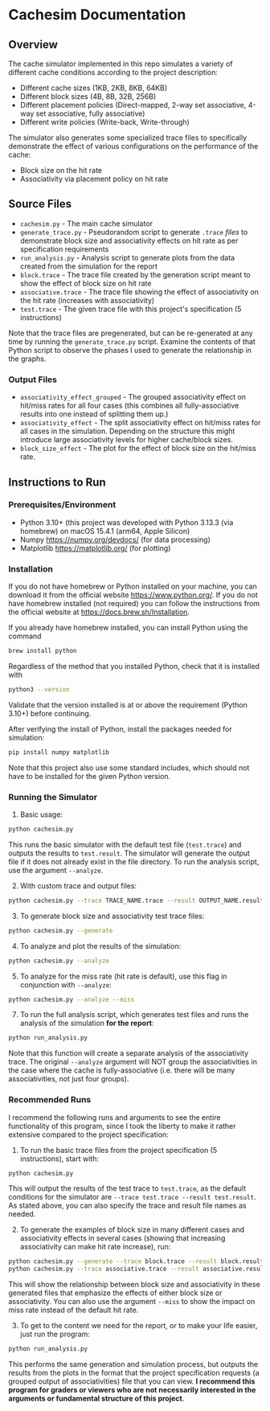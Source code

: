 # Cachesim Documentation

## Overview
The cache simulator implemented in this repo simulates a variety of different cache conditions according to the project description:
* Different cache sizes (1KB, 2KB, 8KB, 64KB)
* Different block sizes (4B, 8B, 32B, 256B)
* Different placement policies (Direct-mapped, 2-way set associative, 4-way set associative, fully associative)
* Different write policies (Write-back, Write-through)

The simulator also generates some specialized trace files to specifically demonstrate the effect of various configurations on the performance of the cache:
* Block size on the hit rate
* Associativity via placement policy on hit rate

## Source Files
* `cachesim.py` - The main cache simulator
* `generate_trace.py` - Pseudorandom script to generate `.trace` *files* to demonstrate block size and associativity effects on hit rate as per specification requirements
* `run_analysis.py` - Analysis script to generate plots from the data created from the simulation for the report
* `block.trace` - The trace file created by the generation script meant to show the effect of block size on hit rate
* `associative.trace` - The trace file showing the effect of associativity on the hit rate (increases with associativity)
* `test.trace` - The given trace file with this project's specification (5 instructions)

Note that the trace files are pregenerated, but can be re-generated at any time by running the `generate_trace.py` script. Examine the contents of that Python script to observe the phases I used to generate the relationship in the graphs.

### Output Files
* `associativity_effect_grouped` - The grouped associativity effect on hit/miss rates for all four cases (this combines all fully-associative results into one instead of splitting them up.)
* `associativity_effect` - The split associativity effect on hit/miss rates for all cases in the simulation. Depending on the structure this might introduce large associativity levels for higher cache/block sizes.
* `block_size_effect` - The plot for the effect of block size on the hit/miss rate.


## Instructions to Run
### Prerequisites/Environment
* Python 3.10+ (this project was developed with Python 3.13.3 (via homebrew) on macOS 15.4.1 (arm64, Apple Silicon)
* Numpy https://numpy.org/devdocs/ (for data processing)
* Matplotlib https://matplotlib.org/ (for plotting)

### Installation
If you do not have homebrew or Python installed on your machine, you can download it from the official website https://www.python.org/. If you do not have homebrew installed (not required) you can follow the instructions from the official website at https://docs.brew.sh/Installation.

If you already have homebrew installed, you can install Python using the command
``` sh
brew install python
```

Regardless of the method that you installed Python, check that it is installed with
``` sh
python3 --version
```

Validate that the version installed is at or above the requirement (Python 3.10+) before continuing.

After verifying the install of Python, install the packages needed for simulation:

``` sh
pip install numpy matplotlib
```

Note that this project also use some standard includes, which should not have to be installed for the given Python version.

### Running the Simulator

1. Basic usage:
``` sh
python cachesim.py
```

This runs the basic simulator with the default test file (`test.trace`) and outputs the results to `test.result`. The simulator will generate the output file if it does not already exist in the file directory. To run the analysis script, use the argument ``` --analyze ```.

2. With custom trace and output files:
``` sh
python cachesim.py --trace TRACE_NAME.trace --result OUTPUT_NAME.result
```

3. To generate block size and associativity test trace files:
``` sh
python cachesim.py --generate
```

4. To analyze and plot the results of the simulation:
``` sh
python cachesim.py --analyze
```

5. To analyze for the miss rate (hit rate is default), use this flag in conjunction with ```--analyze```:
``` sh
python cachesim.py --analyze --miss
```

7. To run the full analysis script, which generates test files and runs the analysis of the simulation **for the report**:
``` sh
python run_analysis.py
```

Note that this function will create a separate analysis of the associativity trace. The original ```--analyze``` argument will NOT group the associativities in the case where the cache is fully-associative (i.e. there will be many associativities, not just four groups).

### Recommended Runs
I recommend the following runs and arguments to see the entire functionality of this program, since I took the liberty to make it rather extensive compared to the project specification:

1. To run the basic trace files from the project specification (5 instructions), start with:
``` sh
python cachesim.py
```

This will output the results of the test trace to ```test.trace```, as the default conditions for the simulator are ```--trace test.trace --result test.result```. As stated above, you can also specify the trace and result file names as needed.

2. To generate the examples of block size in many different cases and associativity effects in several cases (showing that increasing associativity can make hit rate increase), run:
``` sh
python cachesim.py --generate --trace block.trace --result block.result --analyze
python cachesim.py --trace associative.trace --result associative.result --analyze
```

This will show the relationship between block size and associativity in these generated files that emphasize the effects of either block size or associativity. You can also use the argument ```--miss``` to show the impact on miss rate instead of the default hit rate.

3. To get to the content we need for the report, or to make your life easier, just run the program:
``` sh
python run_analysis.py
```

This performs the same generation and simulation process, but outputs the results from the plots in the format that the project specification requests (a grouped output of associativities) file that you can view. **I recommend this program for graders or viewers who are not necessarily interested in the arguments or fundamental structure of this project**.
